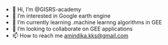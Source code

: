 - 👋 Hi, I’m @GISRS-academy
- 👀 I’m interested in Google earth engine 
- 🌱 I’m currently learning .machine learnng algorithms in GEE
- 💞️ I’m looking to collaborate on GEE applications 
- 📫 How to reach me amindika.kks@gmail.com

<!---
GISRS-academy/GISRS-academy is a ✨ special ✨ repository because its `README.md` (this file) appears on your GitHub profile.
You can click the Preview link to take a look at your changes.
--->
